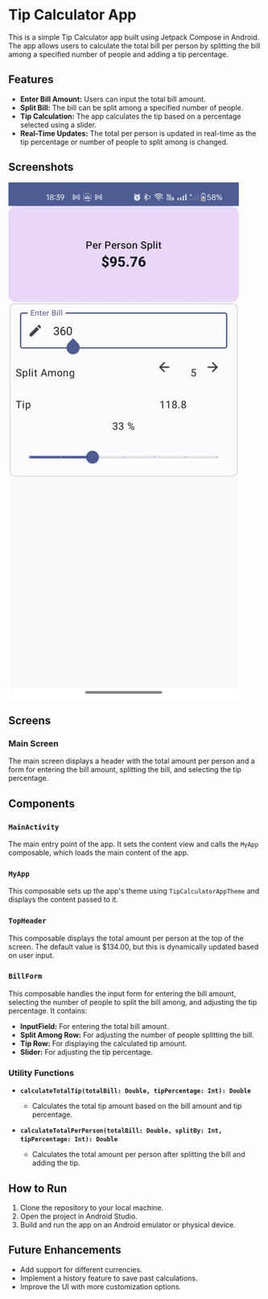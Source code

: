 # Tip Calculator App

This is a simple Tip Calculator app built using Jetpack Compose in Android. The app allows users to calculate the total bill per person by splitting the bill among a specified number of people and adding a tip percentage.

## Features

- **Enter Bill Amount:** Users can input the total bill amount.
- **Split Bill:** The bill can be split among a specified number of people.
- **Tip Calculation:** The app calculates the tip based on a percentage selected using a slider.
- **Real-Time Updates:** The total per person is updated in real-time as the tip percentage or number of people to split among is changed.

## Screenshots

![Screenshot 1](https://github.com/KushagraPatni/TipCalculatorApp/blob/main/TipCalculatorAppScreenshot.jpg)


## Screens

### Main Screen

The main screen displays a header with the total amount per person and a form for entering the bill amount, splitting the bill, and selecting the tip percentage.

## Components

### `MainActivity`

The main entry point of the app. It sets the content view and calls the `MyApp` composable, which loads the main content of the app.

### `MyApp`

This composable sets up the app's theme using `TipCalculatorAppTheme` and displays the content passed to it.

### `TopHeader`

This composable displays the total amount per person at the top of the screen. The default value is $134.00, but this is dynamically updated based on user input.

### `BillForm`

This composable handles the input form for entering the bill amount, selecting the number of people to split the bill among, and adjusting the tip percentage. It contains:
- **InputField:** For entering the total bill amount.
- **Split Among Row:** For adjusting the number of people splitting the bill.
- **Tip Row:** For displaying the calculated tip amount.
- **Slider:** For adjusting the tip percentage.

### Utility Functions

- **`calculateTotalTip(totalBill: Double, tipPercentage: Int): Double`**
  - Calculates the total tip amount based on the bill amount and tip percentage.

- **`calculateTotalPerPerson(totalBill: Double, splitBy: Int, tipPercentage: Int): Double`**
  - Calculates the total amount per person after splitting the bill and adding the tip.

## How to Run

1. Clone the repository to your local machine.
2. Open the project in Android Studio.
3. Build and run the app on an Android emulator or physical device.

## Future Enhancements

- Add support for different currencies.
- Implement a history feature to save past calculations.
- Improve the UI with more customization options.


